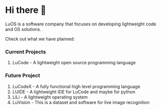 # Hi there 👋

LuOS is a software company that focuses on developing lightweight code and OS solutions.

Check out what we have planned:

### Current Projects
  1. LuCode - A lightweight open source programming language 

### Future Project
  1. LuCodeX - A fully functional high level programming language 
  2. LUIDE - A lightweight IDE for LuCode and maybe for python
  3. LiLi - A lightweight operating system
  4. LuVision - This is a dataset and software for live image recognition
  



<!--

**Here are some ideas to get you started:**

🙋‍♀️ A short introduction - what is your organization all about?
🌈 Contribution guidelines - how can the community get involved?
👩‍💻 Useful resources - where can the community find your docs? Is there anything else the community should know?
🍿 Fun facts - what does your team eat for breakfast?
🧙 Remember, you can do mighty things with the power of [Markdown](https://docs.github.com/github/writing-on-github/getting-started-with-writing-and-formatting-on-github/basic-writing-and-formatting-syntax)
-->
